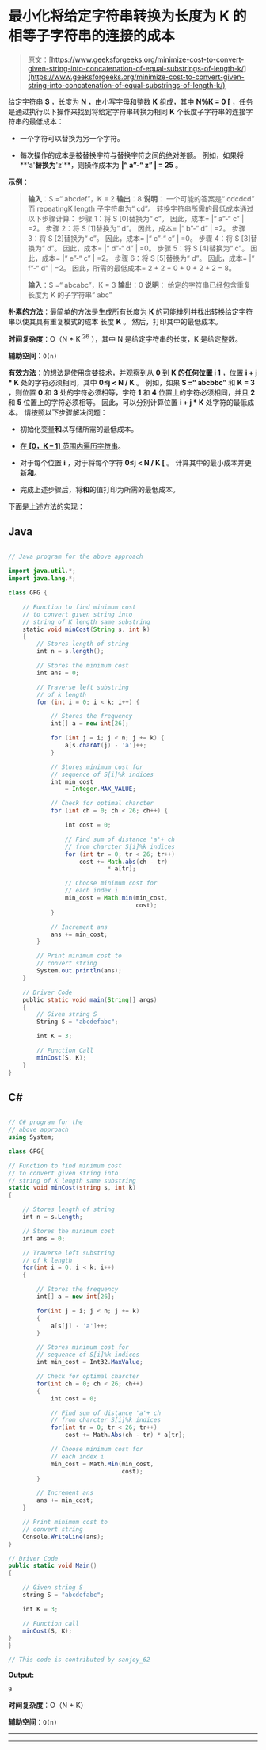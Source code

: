 # 最小化将给定字符串转换为长度为 K 的相等子字符串的连接的成本

> 原文：[https://www.geeksforgeeks.org/minimize-cost-to-convert-given-string-into-concatenation-of-equal-substrings-of-length-k/](https://www.geeksforgeeks.org/minimize-cost-to-convert-given-string-into-concatenation-of-equal-substrings-of-length-k/)

给定[字符串](https://www.geeksforgeeks.org/string-data-structure/) **S** ，长度为 **N** ，由小写字母和整数 **K** 组成，其中 **N％K = 0 [** ，任务是通过执行以下操作来找到将给定字符串转换为相同 **K** 个长度子字符串的连接字符串的最低成本：

*   一个字符可以替换为另一个字符。

*   每次操作的成本是被替换字符与替换字符之间的绝对差额。 例如，如果将**'a'**替换为**'z'**，则操作成本为 **|“ a”-“ z” | = 25** 。

**示例**：

> **输入**：S =“ abcdef”，K = 2
> **输出**：8
> **说明**：
> 一个可能的答案是“ cdcdcd” 而 repeatingK length 子字符串为“ cd”。 转换字符串所需的最低成本通过以下步骤计算：
> 步骤 1：将 S [0]替换为“ c”。 因此，成本= |“ a”-“ c” | =2。
> 步骤 2：将 S [1]替换为“ d”。 因此，成本= |“ b”-“ d” | =2。
> 步骤 3：将 S [2]替换为“ c”。 因此，成本= |“ c”-“ c” | =0。
> 步骤 4：将 S [3]替换为“ d”。 因此，成本= |“ d”-“ d” | =0。
> 步骤 5：将 S [4]替换为“ c”。 因此，成本= |“ e”-“ c” | =2。
> 步骤 6：将 S [5]替换为“ d”。 因此，成本= |“ f”-“ d” | =2。
> 因此，所需的最低成本= 2 + 2 + 0 + 0 + 2 + 2 = 8。
> 
> **输入**：S =“ abcabc”，K = 3
> **输出**：0
> **说明**：
> 给定的字符串已经包含重复 长度为 K 的子字符串“ abc”

**朴素的方法**：最简单的方法是[生成所有长度为 **K** 的可能排列](https://www.geeksforgeeks.org/write-a-c-program-to-print-all-permutations-of-a-given-string/)并找出转换给定字符串以使其具有重复模式的成本 长度 **K** 。 然后，打印其中的最低成本。

**时间复杂度**：O（N * K <sup>26</sup> ），其中 N 是给定字符串的长度，K 是给定整数。

**辅助空间**：`O(n)`

**有效方法**：的想法是使用[贪婪技术](https://www.geeksforgeeks.org/greedy-algorithms/)，并观察到从 **0** 到 **K 的任何位置 **i** 1** ，位置 **i + j * K** 处的字符必须相同，其中 **0≤j < N / K** 。 例如，如果 **S =“ abcbbc”** 和 **K = 3** ，则位置 **0** 和 **3** 处的字符必须相等，字符 **1** 和 **4** 位置上的字符必须相同，并且 **2** 和 **5** 位置上的字符必须相等。 因此，可以分别计算位置 **i + j * K** 处字符的最低成本。 请按照以下步骤解决问题：

*   初始化变量**和**以存储所需的最低成本。

*   [在 **[0，K – 1]** 范围内遍历字符串](https://www.geeksforgeeks.org/iterate-over-characters-of-a-string-in-python/)。

*   对于每个位置 **i** ，对于将每个字符 **0≤j < N / K [** 。 计算其中的最小成本并更新**和**。

*   完成上述步骤后，将**和**的值打印为所需的最低成本。

下面是上述方法的实现：

## Java

```java

// Java program for the above approach

import java.util.*;
import java.lang.*;

class GFG {

    // Function to find minimum cost
    // to convert given string into
    // string of K length same substring
    static void minCost(String s, int k)
    {
        // Stores length of string
        int n = s.length();

        // Stores the minimum cost
        int ans = 0;

        // Traverse left substring
        // of k length
        for (int i = 0; i < k; i++) {

            // Stores the frequency
            int[] a = new int[26];

            for (int j = i; j < n; j += k) {
                a[s.charAt(j) - 'a']++;
            }

            // Stores minimum cost for
            // sequence of S[i]%k indices
            int min_cost
                = Integer.MAX_VALUE;

            // Check for optimal charcter
            for (int ch = 0; ch < 26; ch++) {

                int cost = 0;

                // Find sum of distance 'a'+ ch
                // from charcter S[i]%k indices
                for (int tr = 0; tr < 26; tr++)
                    cost += Math.abs(ch - tr)
                            * a[tr];

                // Choose minimum cost for
                // each index i
                min_cost = Math.min(min_cost,
                                    cost);
            }

            // Increment ans
            ans += min_cost;
        }

        // Print minimum cost to
        // convert string
        System.out.println(ans);
    }

    // Driver Code
    public static void main(String[] args)
    {
        // Given string S
        String S = "abcdefabc";

        int K = 3;

        // Function Call
        minCost(S, K);
    }
}

```

## C#

```cs

// C# program for the 
// above approach
using System;

class GFG{

// Function to find minimum cost
// to convert given string into
// string of K length same substring
static void minCost(string s, int k)
{

    // Stores length of string
    int n = s.Length;

    // Stores the minimum cost
    int ans = 0;

    // Traverse left substring
    // of k length
    for(int i = 0; i < k; i++)
    {

        // Stores the frequency
        int[] a = new int[26];

        for(int j = i; j < n; j += k)
        {
            a[s[j] - 'a']++;
        }

        // Stores minimum cost for
        // sequence of S[i]%k indices
        int min_cost = Int32.MaxValue;

        // Check for optimal charcter
        for(int ch = 0; ch < 26; ch++)
        {
            int cost = 0;

            // Find sum of distance 'a'+ ch
            // from charcter S[i]%k indices
            for(int tr = 0; tr < 26; tr++)
                cost += Math.Abs(ch - tr) * a[tr];

            // Choose minimum cost for
            // each index i
            min_cost = Math.Min(min_cost,
                                cost);
        }

        // Increment ans
        ans += min_cost;
    }

    // Print minimum cost to
    // convert string
    Console.WriteLine(ans);
}

// Driver Code
public static void Main()
{

    // Given string S
    string S = "abcdefabc";

    int K = 3;

    // Function call
    minCost(S, K);
}
}

// This code is contributed by sanjoy_62

```

**Output:** 

```
9

```

**时间复杂度**：O（N + K）

**辅助空间**：`O(n)`



* * *

* * *



